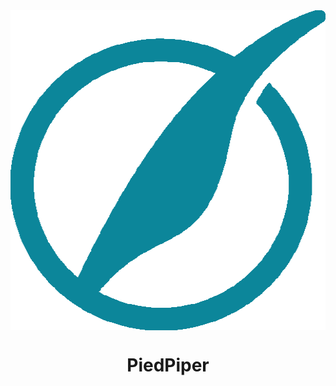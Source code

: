 <img align="center" width="512px" height="512px" src="./client/assets/images/piedpiper-logo.png"/>
<h1 align="center">PiedPiper</h1>
